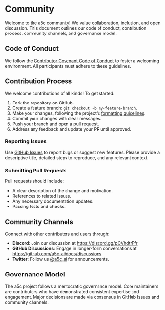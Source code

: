# Community

Welcome to the a5c community! We value collaboration, inclusion, and open discussion. This document outlines our code of conduct, contribution process, community channels, and governance model.

## Code of Conduct

We follow the [Contributor Covenant Code of Conduct](https://www.contributor-covenant.org/version/2/0/code_of_conduct/) to foster a welcoming environment. All participants must adhere to these guidelines.

## Contribution Process

We welcome contributions of all kinds! To get started:

1. Fork the repository on GitHub.
2. Create a feature branch: `git checkout -b my-feature-branch`.
3. Make your changes, following the project's [formatting guidelines](format.md).
4. Commit your changes with clear messages.
5. Push your branch and open a pull request.
6. Address any feedback and update your PR until approved.

### Reporting Issues

Use [GitHub Issues](https://github.com/a5c-ai/docs/issues) to report bugs or suggest new features. Please provide a descriptive title, detailed steps to reproduce, and any relevant context.

### Submitting Pull Requests

Pull requests should include:

- A clear description of the change and motivation.
- References to related issues.
- Any necessary documentation updates.
- Passing tests and checks.

## Community Channels

Connect with other contributors and users through:

- **Discord**: Join our discussion at https://discord.gg/pCVhdtrFfr
- **GitHub Discussions**: Engage in longer-form conversations at https://github.com/a5c-ai/docs/discussions
- **Twitter**: Follow us [@a5c_ai](https://twitter.com/a5c_ai) for announcements.

## Governance Model

The a5c project follows a meritocratic governance model. Core maintainers are contributors who have demonstrated consistent expertise and engagement. Major decisions are made via consensus in GitHub Issues and community channels.
